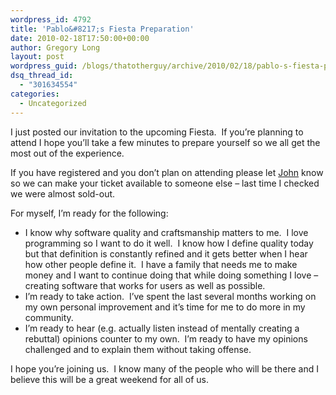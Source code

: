 ```yaml
---
wordpress_id: 4792
title: 'Pablo&#8217;s Fiesta Preparation'
date: 2010-02-18T17:50:00+00:00
author: Gregory Long
layout: post
wordpress_guid: /blogs/thatotherguy/archive/2010/02/18/pablo-s-fiesta-preparation.aspx
dsq_thread_id:
  - "301634554"
categories:
  - Uncategorized
---
```

I just posted our invitation to the upcoming Fiesta.&nbsp; If you&#8217;re planning to attend I hope you&#8217;ll take a few minutes to prepare yourself so we all get the most out of the experience.&nbsp; 

If you have registered and you don&#8217;t plan on attending please let [John](/blogs/johnteague/contact.aspx "Contact John") know so we can make your ticket available to someone else &#8211; last time I checked we were almost sold-out.

For myself, I&#8217;m ready for the following:

  * I know why software quality and craftsmanship matters to me.&nbsp; I love programming so I want to do it well.&nbsp; I know how I define quality today but that definition is constantly refined and it gets better when I hear how other people define it.&nbsp; I have a family that needs me to make money and I want to continue doing that while doing something I love &#8211; creating software that works for users as well as possible.
  * I&#8217;m ready to take action.&nbsp; I&#8217;ve spent the last several months working on my own personal improvement and it&#8217;s time for me to do more in my community.
  * I&#8217;m ready to hear (e.g. actually listen instead of mentally creating a rebuttal) opinions counter to my own.&nbsp; I&#8217;m ready to have my opinions challenged and to explain them without taking offense.

I hope you&#8217;re joining us.&nbsp; I know many of the people who will be there and I believe this will be a great weekend for all of us.